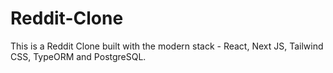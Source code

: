 # Reddit-Clone
This is a Reddit Clone built with the modern stack - React, Next JS, Tailwind CSS, TypeORM and PostgreSQL.
